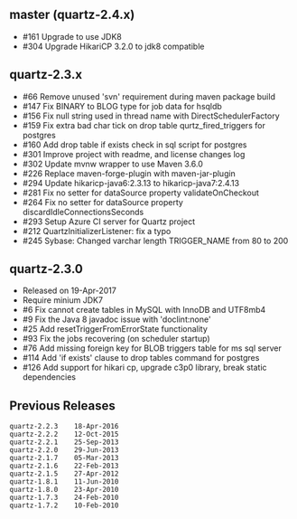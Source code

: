 ## master (quartz-2.4.x)

* #161 Upgrade to use JDK8
* #304 Upgrade HikariCP 3.2.0 to jdk8 compatible

## quartz-2.3.x

* #66 Remove unused 'svn' requirement during maven package build
* #147 Fix BINARY to BLOG type for job data for hsqldb
* #156 Fix null string used in thread name with DirectSchedulerFactory
* #159 Fix extra bad char tick on drop table qurtz_fired_triggers for postgres
* #160 Add drop table if exists check in sql script for postgres
* #301 Improve project with readme, and license changes log
* #302 Update mvnw wrapper to use Maven 3.6.0
* #226 Replace maven-forge-plugin with maven-jar-plugin
* #294 Update hikaricp-java6:2.3.13 to hikaricp-java7:2.4.13
* #281 Fix no setter for dataSource property validateOnCheckout
* #264 Fix no setter for dataSource property discardIdleConnectionsSeconds
* #293 Setup Azure CI server for Quartz project
* #212 QuartzInitializerListener: fix a typo
* #245 Sybase: Changed varchar length TRIGGER_NAME from 80 to 200

## quartz-2.3.0

* Released on 19-Apr-2017
* Require minium JDK7
* #6 Fix cannot create tables in MySQL with InnoDB and UTF8mb4
* #9 Fix the Java 8 javadoc issue with 'doclint:none'
* #25 Add resetTriggerFromErrorState functionality
* #93 Fix the jobs recovering (on scheduler startup)
* #76 Add missing foreign key for BLOB triggers table for ms sql server
* #114 Add 'if exists' clause to drop tables command for postgres
* #126 Add support for hikari cp, upgrade c3p0 library, break static dependencies

## Previous Releases

```
quartz-2.2.3 	18-Apr-2016
quartz-2.2.2 	12-Oct-2015
quartz-2.2.1 	25-Sep-2013
quartz-2.2.0 	29-Jun-2013
quartz-2.1.7 	05-Mar-2013
quartz-2.1.6 	22-Feb-2013
quartz-2.1.5 	27-Apr-2012
quartz-1.8.1 	11-Jun-2010
quartz-1.8.0 	23-Apr-2010
quartz-1.7.3 	24-Feb-2010
quartz-1.7.2 	10-Feb-2010 
```
